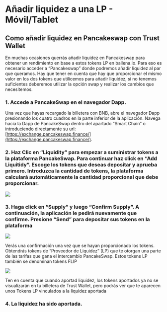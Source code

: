 # Añadir liquidez a una LP - Móvil/Tablet

## Como añadir liquidez en Pancakeswap con Trust Wallet

En muchas ocasiones querrás añadir liquidez en Pancakeswap para obtener un rendimiento en base a estos tokens LP en ballena.io. Para eso es necesario acceder a “Pancakeswap” donde podremos añadir liquidez al par que queramos. Hay que tener en cuenta que hay que proporcionar el mismo valor en los dos tokens que utilicemos para añadir liquidez, si no tenemos suficientes deberemos utilizar la opción swap y realizar los cambios que necesitemos.

### 1. Accede a PancakeSwap en el navegador Dapp.

Una vez que hayas recargado la billetera con BNB, abre el navegador Dapp presionando los cuatro cuadros en la parte inferior de la aplicación. Navega hacia la Dapp de PancakeSwap dentro del apartado “Smart Chain” o introduciendo directamente su url: [https://exchange.pancakeswap.finance/](https://exchange.pancakeswap.finance/).

### 2. Haz Clic en “Liquidity” para empezar a suministrar tokens a la plataforma PancakeSwap. Para continuar haz click en “Add Liquitidy”. Escoge los tokens que deseas depositar y aprueba primero. Introduzca la cantidad de tokens, la plataforma calculará automáticamente la cantidad proporcional que debe proporcionar.



![](https://user-images.githubusercontent.com/79335891/108876373-6f09fa80-75fe-11eb-8116-dfe4c74b5b4c.png)

### 

### 3. Haga click en “Supply” y luego “Confirm Supply”. A continuación, la aplicación le pedirá nuevamente que confirme. Presione “Send” para depositar sus tokens en la plataforma

![](https://user-images.githubusercontent.com/79335891/108876374-6fa29100-75fe-11eb-92be-f20951bffa60.png)



Verás una confirmación una vez que se hayan proporcionado los tokens. Obtendrás tokens de “Proveedor de Liquidez” \(LP\) que te otorgan una parte de las tarifas que gana el intercambio PancakeSwap. Estos tokens LP también se denominan tokens FLIP



![](https://user-images.githubusercontent.com/79335891/108876378-6fa29100-75fe-11eb-9f0f-768b95a334fa.png)



Ten en cuenta que cuando aportad liquidez, los tokens aportados ya no se visualizarán en tu billetera de Trust Wallet, pero podrás ver que te aparecen unos Tokens LP vinculados a la liquidez aportada



### 4. La liquidez ha sido aportada.

